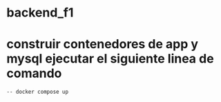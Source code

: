 # backend_f1


# construir contenedores de app y mysql ejecutar el siguiente linea de comando
    -- docker compose up